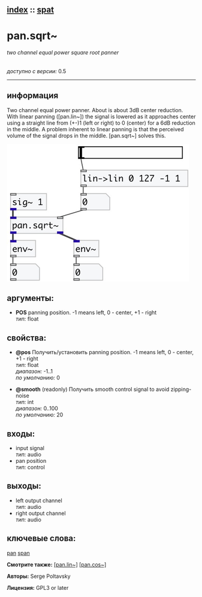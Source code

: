 [index](index.html) :: [spat](category_spat.html)
---

# pan.sqrt~

###### two channel equal power square root panner

*доступно с версии:* 0.5

---


## информация
Two channel equal power panner. About is about 3dB center reduction. With linear panning ([pan.lin~]) the signal is lowered as it approaches center using a straight line from (+-)1 (left or right) to 0 (center) for a 6dB reduction in the middle. A problem inherent to linear panning is that the perceived volume of the signal drops in the middle. [pan.sqrt~] solves this.


[![example](../examples/img/pan.sqrt~.jpg)](../examples/pd/pan.sqrt~.pd)



## аргументы:

* **POS**
panning position. -1 means left, 0 - center, +1 - right<br>
_тип:_ float<br>





## свойства:

* **@pos** 
Получить/установить panning position. -1 means left, 0 - center, +1 - right<br>
_тип:_ float<br>
_диапазон:_ -1..1<br>
_по умолчанию:_ 0<br>

* **@smooth** (readonly)
Получить smooth control signal to avoid zipping-noise<br>
_тип:_ int<br>
_диапазон:_ 0..100<br>
_по умолчанию:_ 20<br>



## входы:

* input signal<br>
_тип:_ audio
* pan position<br>
_тип:_ control



## выходы:

* left output channel<br>
_тип:_ audio
* right output channel<br>
_тип:_ audio



## ключевые слова:

[pan](keywords/pan.html)
[span](keywords/span.html)



**Смотрите также:**
[\[pan.lin~\]](pan.lin~.html)
[\[pan.cos~\]](pan.cos~.html)




**Авторы:** Serge Poltavsky




**Лицензия:** GPL3 or later





